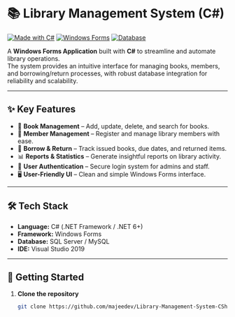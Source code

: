# 📚 Library Management System (C#)

[![Made with C#](https://img.shields.io/badge/Made%20with-C%23-178600?style=for-the-badge&logo=c-sharp)](https://docs.microsoft.com/en-us/dotnet/csharp/)
[![Windows Forms](https://img.shields.io/badge/UI-Windows%20Forms-blue?style=for-the-badge&logo=windows)](https://learn.microsoft.com/en-us/dotnet/desktop/winforms/)
[![Database](https://img.shields.io/badge/Database-SQL%20Server%20%7C%20MySQL-orange?style=for-the-badge&logo=microsoft-sql-server)](https://www.microsoft.com/sql-server)

A **Windows Forms Application** built with **C#** to streamline and automate library operations.  
The system provides an intuitive interface for managing books, members, and borrowing/return processes, with robust database integration for reliability and scalability.  

---

## ✨ Key Features  

- 📖 **Book Management** – Add, update, delete, and search for books.  
- 👤 **Member Management** – Register and manage library members with ease.  
- 🔄 **Borrow & Return** – Track issued books, due dates, and returned items.  
- 📊 **Reports & Statistics** – Generate insightful reports on library activity.  
- 🔐 **User Authentication** – Secure login system for admins and staff.  
- 🖥️ **User-Friendly UI** – Clean and simple Windows Forms interface.  

---

## 🛠️ Tech Stack  

- **Language:** C# (.NET Framework / .NET 6+)  
- **Framework:** Windows Forms  
- **Database:** SQL Server / MySQL  
- **IDE:** Visual Studio 2019  

---

## 🚀 Getting Started  

1. **Clone the repository**  
   ```bash
   git clone https://github.com/majeedev/Library-Management-System-CSharp.git
